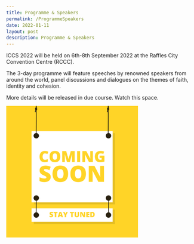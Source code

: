 ```yaml
---
title: Programme & Speakers
permalink: /ProgrammeSpeakers
date: 2022-01-11
layout: post
description: Programme & Speakers
---
```

ICCS 2022 will be held on 6th-8th September 2022 at the Raffles City Convention Centre (RCCC).  

The 3-day programme will feature speeches by renowned speakers from around the world, panel discussions and dialogues on the themes of faith, identity and cohesion.

More details will be released in due course. Watch this space.

<img src="/images/Coming%20Soon.png" 
     style="width:70%">
